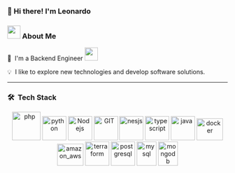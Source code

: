 ### 👋 Hi there! I'm Leonardo

### <img src="https://github.com/TheDudeThatCode/TheDudeThatCode/blob/master/Assets/Developer.gif" width="30" />&nbsp;About Me
🏦 &nbsp;I'm a Backend Engineer
<img src="https://media.giphy.com/media/WUlplcMpOCEmTGBtBW/giphy.gif" width="30">

💡 &nbsp;I like to explore new technologies and develop software solutions.

---
### 🛠 &nbsp;Tech Stack

<p align="center">
      <img src="https://www.vectorlogo.zone/logos/php/php-icon.svg" alt="php" width="65" height="65"/> 
      <img src="https://www.vectorlogo.zone/logos/python/python-icon.svg" alt="python" width="55" height="55"/>
      <img src="https://www.vectorlogo.zone/logos/nodejs/nodejs-icon.svg" alt="Nodejs" width="55" height="55"/>
      <img src="https://www.vectorlogo.zone/logos/git-scm/git-scm-icon.svg" alt="GIT" width="55" height="55"/> 
      <img src="https://www.vectorlogo.zone/logos/nestjs/nestjs-icon.svg" alt="nesjs" width="55" height="55"/>
      <img src="https://www.vectorlogo.zone/logos/typescriptlang/typescriptlang-icon.svg" alt="typescript" width="55" height="55"/>      
      <img src="https://www.vectorlogo.zone/logos/java/java-icon.svg" alt="java" width="55" height="55"/>
      <img src="https://www.vectorlogo.zone/logos/docker/docker-official.svg" alt="docker" width="60" height="50"/>
      <img src="https://www.vectorlogo.zone/logos/amazon_aws/amazon_aws-icon.svg" alt="amazon_aws" width="60" height="50"/>      
      <img src="https://www.svgrepo.com/show/376353/terraform.svg" alt="terraform" width="55" height="55"/>
      <img src="https://www.vectorlogo.zone/logos/postgresql/postgresql-icon.svg" alt="postgresql" width="55" height="55"/>
      <img src="https://www.vectorlogo.zone/logos/mysql/mysql-icon.svg" alt="mysql" width="45" height="55"/>
      <img src="https://www.vectorlogo.zone/logos/mongodb/mongodb-icon.svg" alt="mongodb" width="45" height="55"/>
      
</p>
